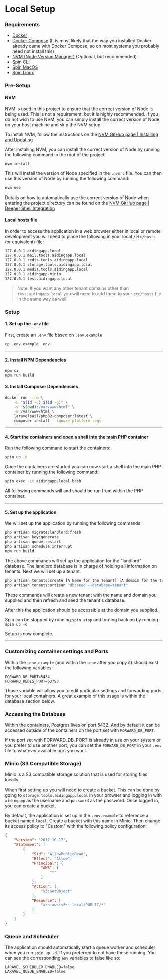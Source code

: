 # Local Setup

### Requirements
* [Docker](https://docs.docker.com/get-docker/)
* [Docker Compose](https://docs.docker.com/compose/install/) (It is most likely that the way you installed Docker already came with Docker Compose, so on most systems you probably need not install this)
* [NVM (Node Version Manager)](https://github.com/nvm-sh/nvm) (Optional, but recommended)
* Spin CLI
* [Spin MacOS](https://serversideup.net/open-source/spin/docs/installation/install-macos#install-docker-desktop)
* [Spin Linux](https://serversideup.net/open-source/spin/docs/installation/install-linux)

### Pre-Setup

#### NVM

NVM is used in this project to ensure that the correct version of Node is being used. This is not a requirement, but it is highly recommended. If you do not wish to use NVM, you can simply install the correct version of Node on your host machine and skip the NVM setup.

To install NVM, follow the instructions on the [NVM GitHub page | Installing and Updating](https://github.com/nvm-sh/nvm#installing-and-updating)

After installing NVM, you can install the correct version of Node by running the following command in the root of the project:

```bash
nvm install
```

This will install the version of Node specified in the `.nvmrc` file. You can then use this version of Node by running the following command:

```bash
nvm use
```

Details on how to automatically use the correct version of Node when entering the project directory can be found on the [NVM GitHub page | Deeper Shell Integration](https://github.com/nvm-sh/nvm#deeper-shell-integration)

#### Local hosts file

In order to access the application in a web browser either in local or remote development you will need to place the following in your local `/etc/hosts` (or equivalent) file:

```bash
127.0.0.1 aidingapp.local
127.0.0.1 mail.tools.aidingapp.local
127.0.0.1 redis.tools.aidingapp.local
127.0.0.1 storage.tools.aidingapp.local
127.0.0.1 media.tools.aidingapp.local
127.0.0.1 aidingapp-minio
127.0.0.1 test.aidingapp.local
```

> Note: If you want any other tenant domains other than `test.aidingapp.local` you will need to add them to your `etc/hosts` file in the same way as well.

### Setup

#### 1. Set up the `.env` file
First, create an `.env` file based on `.env.example`
```bash
cp .env.example .env
```

---

#### 2. Install NPM Dependencies

```bash
npm ci
npm run build
```

#### 3. Install Composer Dependencies

```bash
docker run --rm \
    -u "$(id -u):$(id -g)" \
    -v "$(pwd):/var/www/html" \
    -w /var/www/html \
    laravelsail/php82-composer:latest \
    composer install --ignore-platform-reqs
```

---

#### 4. Start the containers and open a shell into the main PHP container

Run the following command to start the containers:

```bash
spin up -d
```

Once the containers are started you can now start a shell into the main PHP container by running the following command:

```bash
spin exec -it aidingapp.local bash
```

All following commands will and should be run from within the PHP container.

---

#### 5. Set up the application

We will set up the application by running the following commands:
```bash
php artisan migrate:landlord:fresh
php artisan key:generate
php artisan queue:restart
php artisan schedule:interrupt
npm run build
```

The above commands will set up the application for the "landlord" database. The landlord database is in charge of holding all information on tenants. Next we will set up a tenant.

```bash
php artisan tenants:create [A Name for the Tenant] [A domain for the tenant]
php artisan tenants:artisan "db:seed --database=tenant"
```

These commands will create a new tenant with the name and domain you supplied and then refresh and seed the tenant's database.

After this the application should be accessible at the domain you supplied.

Spin can be stopped by running `spin stop` and turning back on by running `spin up -d`

Setup is now complete.

---

### Customizing container settings and Ports

Within the `.env.example` (and within the `.env` after you copy it) should exist the following variables:

```dotenv
FORWARD_DB_PORT=5434
FORWARD_REDIS_PORT=63793
```

Those variable will allow you to edit particular settings and forwarding ports for your local containers. A great example of this usage is within the database section below.

### Accessing the Database
Within the containers, Postgres lives on port 5432. And by default it can be accessed outside of the containers on the port set with `FORWARD_DB_PORT`.

If the port set with FORWARD_DB_PORT is already in use on your system or you prefer to use another port,
you can set the `FORWARD_DB_PORT` in your `.env` file to whatever available port you want.

### Minio (S3 Compatible Storage)
Minio is a S3 compatible storage solution that is used for storing files locally.

When first setting up you will need to create a bucket. This can be done by going to `storage.tools.aidingapp.local` in your browser and logging in with `aidingapp` as the username and `password` as the password. Once logged in, you can create a bucket.

By default, the application is set up in the `.env.example` to reference a bucket named `local`. Create a bucket with this name in Minio. Then change its access policy to "Custom" with the following policy configuration:

```json
{
    "Version": "2012-10-17",
    "Statement": [
        {
            "Sid": "AllowPublicRead",
            "Effect": "Allow",
            "Principal": {
                "AWS": [
                    "*"
                ]
            },
            "Action": [
                "s3:GetObject"
            ],
            "Resource": [
                "arn:aws:s3:::local/PUBLIC/*"
            ]
        }
    ]
}
```

### Queue and Scheduler

The application should automatically start a queue worker and scheduler when you run `spin up -d`. If you preferred to not have these running. You can see the corresponding `env` variables to false like so:

```dotenv
LARAVEL_SCHEDULER_ENABLED=false
LARAVEL_QUEUE_ENABLED=false
```
